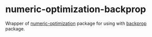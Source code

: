 # numeric-optimization-backprop

Wrapper of [numeric-optimization](https://hackage.haskell.org/package/numeric-optimization) package for using with [backprop](https://hackage.haskell.org/package/backprop) package.
